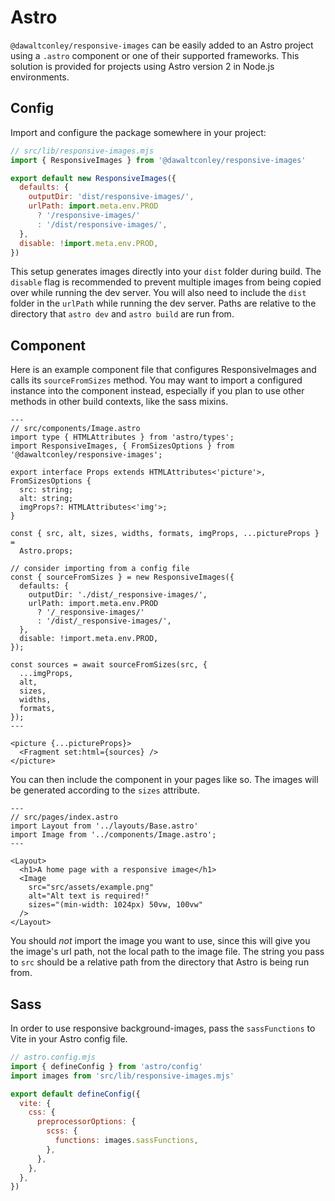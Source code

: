 # Astro

`@dawaltconley/responsive-images` can be easily added to an Astro project using
a `.astro` component or one of their supported frameworks. This solution is
provided for projects using Astro version 2 in Node.js environments.

## Config

Import and configure the package somewhere in your project:

```javascript
// src/lib/responsive-images.mjs
import { ResponsiveImages } from '@dawaltconley/responsive-images'

export default new ResponsiveImages({
  defaults: {
    outputDir: 'dist/responsive-images/',
    urlPath: import.meta.env.PROD
      ? '/responsive-images/'
      : '/dist/responsive-images/',
  },
  disable: !import.meta.env.PROD,
})
```

This setup generates images directly into your `dist` folder during build. The
`disable` flag is recommended to prevent multiple images from being copied over
while running the dev server. You will also need to include the `dist` folder in
the `urlPath` while running the dev server. Paths are relative to the directory
that `astro dev` and `astro build` are run from.

## Component

Here is an example component file that configures ResponsiveImages and calls its
`sourceFromSizes` method. You may want to import a configured instance into the
component instead, especially if you plan to use other methods in other build
contexts, like the sass mixins.

```astro
---
// src/components/Image.astro
import type { HTMLAttributes } from 'astro/types';
import ResponsiveImages, { FromSizesOptions } from '@dawaltconley/responsive-images';

export interface Props extends HTMLAttributes<'picture'>, FromSizesOptions {
  src: string;
  alt: string;
  imgProps?: HTMLAttributes<'img'>;
}

const { src, alt, sizes, widths, formats, imgProps, ...pictureProps } =
  Astro.props;

// consider importing from a config file
const { sourceFromSizes } = new ResponsiveImages({
  defaults: {
    outputDir: './dist/_responsive-images/',
    urlPath: import.meta.env.PROD
      ? '/_responsive-images/'
      : '/dist/_responsive-images/',
  },
  disable: !import.meta.env.PROD,
});

const sources = await sourceFromSizes(src, {
  ...imgProps,
  alt,
  sizes,
  widths,
  formats,
});
---

<picture {...pictureProps}>
  <Fragment set:html={sources} />
</picture>
```

You can then include the component in your pages like so. The images will be
generated according to the `sizes` attribute.

```astro
---
// src/pages/index.astro
import Layout from '../layouts/Base.astro'
import Image from '../components/Image.astro';
---

<Layout>
  <h1>A home page with a responsive image</h1>
  <Image
    src="src/assets/example.png"
    alt="Alt text is required!"
    sizes="(min-width: 1024px) 50vw, 100vw"
  />
</Layout>
```

You should _not_ import the image you want to use, since this will give you the
image's url path, not the local path to the image file. The string you pass to
`src` should be a relative path from the directory that Astro is being run from.

## Sass

In order to use responsive background-images, pass the `sassFunctions` to Vite
in your Astro config file.

```javascript
// astro.config.mjs
import { defineConfig } from 'astro/config'
import images from 'src/lib/responsive-images.mjs'

export default defineConfig({
  vite: {
    css: {
      preprocessorOptions: {
        scss: {
          functions: images.sassFunctions,
        },
      },
    },
  },
})
```
